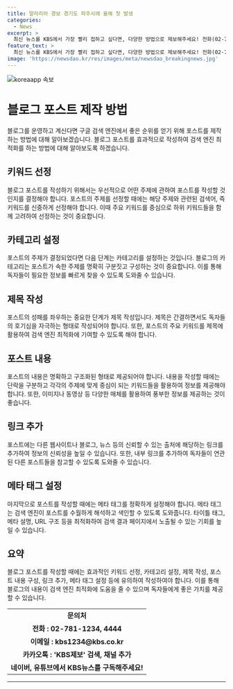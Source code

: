 ```yaml
---
title: 말라리아 경보 경기도 파주시에 올해 첫 발생
categories:
  - News
excerpt: >
  최신 뉴스를 KBS에서 가장 빨리 접하고 싶다면, 다양한 방법으로 제보해주세요! 전화(02-781-1234, 4444), 이메일(kbs1234@kbs.co.kr), 카카오톡(KBS제보 검색, 채널 추가)으로 제보할 수 있으며, 네이버와 유튜브에서 KBS뉴스를 구독하여 더 많은 소식을 받아보세요!
feature_text: >
  최신 뉴스를 KBS에서 가장 빨리 접하고 싶다면, 다양한 방법으로 제보해주세요! 전화(02-781-1234, 4444), 이메일(kbs1234@kbs.co.kr), 카카오톡(KBS제보 검색, 채널 추가)으로 제보할 수 있으며, 네이버와 유튜브에서 KBS뉴스를 구독하여 더 많은 소식을 받아보세요!
image: 'https://newsdao.kr/res/images/meta/newsdao_breakingnews.jpg'
---
```


<p><img src="https://newsdao.kr/res/images/meta/newsdao_breakingnews.jpg" alt="koreaapp 속보" /></p>

<h1 data-ke-size="size26">블로그 포스트 제작 방법</h1>

<p data-ke-size="size16">블로그를 운영하고 계신다면 구글 검색 엔진에서 좋은 순위를 얻기 위해 포스트를 제작하는 방법에 대해 알아보겠습니다. 블로그 포스트를 효과적으로 작성하여 검색 엔진 최적화를 하는 방법에 대해 알아보도록 하겠습니다.</p>

<h2 data-ke-size="size26">키워드 선정</h2>

<p data-ke-size="size16">블로그 포스트를 작성하기 위해서는 우선적으로 어떤 주제에 관하여 포스트를 작성할 것인지를 결정해야 합니다. 포스트의 주제를 선정할 때에는 해당 주제와 관련된 검색어, 즉 키워드를 신중하게 선정해야 합니다. 이때 주요 키워드를 중심으로 하위 키워드들을 함께 고려하여 선정하는 것이 중요합니다.</p>

<h2 data-ke-size="size26">카테고리 설정</h2>

<p data-ke-size="size16">포스트의 주제가 결정되었다면 다음 단계는 카테고리를 설정하는 것입니다. 블로그의 카테고리는 포스트가 속한 주제를 명확히 구분짓고 구성하는 것이 중요합니다. 이를 통해 독자들이 필요한 정보를 빠르게 찾을 수 있도록 도와줄 수 있습니다.</p>

<h2 data-ke-size="size26">제목 작성</h2>

<p data-ke-size="size16">포스트의 성패를 좌우하는 중요한 단계가 제목 작성입니다. 제목은 간결하면서도 독자들의 호기심을 자극하는 형태로 작성되어야 합니다. 또한, 포스트의 주요 키워드를 제목에 활용하여 검색 엔진 최적화에 기여할 수 있도록 해야 합니다.</p>

<h2 data-ke-size="size26">포스트 내용</h2>

<p data-ke-size="size16">포스트의 내용은 명확하고 구조화된 형태로 제공되어야 합니다. 내용을 작성할 때에는 단락을 구분하고 각각의 주제에 맞게 중심이 되는 키워드들을 활용하여 정보를 제공해야 합니다. 또한, 이미지나 동영상 등 다양한 매체를 활용하여 풍부한 정보를 제공하는 것이 좋습니다.</p>

<h2 data-ke-size="size26">링크 추가</h2>

<p data-ke-size="size16">포스트에는 다른 웹사이트나 블로그, 뉴스 등의 신뢰할 수 있는 출처에 해당하는 링크를 추가하여 정보의 신뢰성을 높일 수 있습니다. 또한, 내부 링크를 추가하여 독자들이 연관된 다른 포스트들을 참고할 수 있도록 도와줄 수 있습니다.</p>

<h2 data-ke-size="size26">메타 태그 설정</h2>

<p data-ke-size="size16">마지막으로 포스트를 작성할 때에는 메타 태그를 정확하게 설정해야 합니다. 메타 태그는 검색 엔진이 포스트를 수월하게 해석하고 색인할 수 있도록 도와줍니다. 타이틀 태그, 메타 설명, URL 구조 등을 최적화하여 검색 결과 페이지에서 노출될 수 있는 기회를 높일 수 있습니다.</p>

<h2 data-ke-size="size26">요약</h2>

<p data-ke-size="size16">블로그 포스트를 작성할 때에는 효과적인 키워드 선정, 카테고리 설정, 제목 작성, 포스트 내용 구성, 링크 추가, 메타 태그 설정 등에 유의하여 작성하여야 합니다. 이를 통해 블로그의 내용이 검색 엔진 최적화에 도움을 줄 수 있으며 독자들에게 좋은 가치를 제공할 수 있습니다.</p>

<table>
    <tbody>
        <tr>
            <td style="text-align: center; height: 17px;"><b>문의처</b></td>
        </tr>
        <tr>
            <td style="text-align: center; height: 17px;"><b>전화 : 02-781-1234, 4444</b></td>
        </tr>
        <tr>
            <td style="text-align: center; height: 17px;"><b>이메일 : kbs1234@kbs.co.kr</b></td>
        </tr>
        <tr>
            <td style="text-align: center; height: 17px;"><b>카카오톡 : 'KBS제보' 검색, 채널 추가</b></td>
        </tr>
        <tr>
            <td style="text-align: center; height: 17px;"><b>네이버, 유튜브에서 KBS뉴스를 구독해주세요!</b></td>
        </tr>
    </tbody>
</table>

<hr />

<p data-ke-size="size16">&nbsp;</p>


